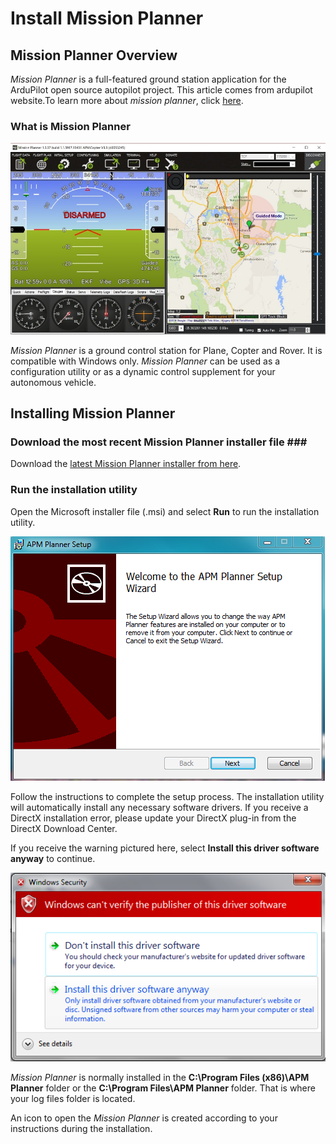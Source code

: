 # Install Mission Planner

## Mission Planner Overview

_Mission Planner_ is a full-featured ground station application for the ArduPilot open source autopilot project. This article comes from ardupilot website.To learn more about _mission planner_, click [here](http://ardupilot.org/planner/index.html).

### What is Mission Planner

![flight\_data](../../.gitbook/assets/mission_planner_flight_data.jpg)

_Mission Planner_ is a ground control station for Plane, Copter and Rover. It is compatible with Windows only. _Mission Planner_ can be used as a configuration utility or as a dynamic control supplement for your autonomous vehicle.

## Installing Mission Planner

### Download the most recent Mission Planner installer file \#\#\#

Download the [latest Mission Planner installer from here](http://firmware.ardupilot.org/Tools/MissionPlanner/MissionPlanner-latest.msi).

### Run the installation utility

Open the Microsoft installer file \(.msi\) and select **Run** to run the installation utility.

![installation](../../.gitbook/assets/installation.png)

Follow the instructions to complete the setup process. The installation utility will automatically install any necessary software drivers. If you receive a DirectX installation error, please update your DirectX plug-in from the DirectX Download Center.

If you receive the warning pictured here, select **Install this driver software anyway** to continue.

![driver\_installation\_warning](../../.gitbook/assets/driver_installation_warning.png)

_Mission Planner_ is normally installed in the **C:\Program Files \(x86\)\APM Planner** folder or the **C:\Program Files\APM Planner** folder. That is where your log files folder is located.

An icon to open the _Mission Planner_ is created according to your instructions during the installation.


